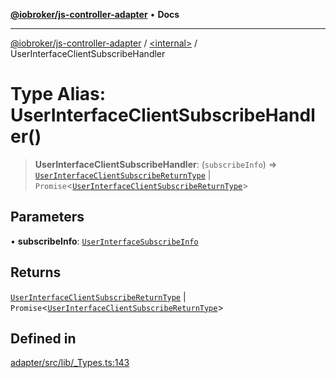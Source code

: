 [**@iobroker/js-controller-adapter**](../../README.md) • **Docs**

***

[@iobroker/js-controller-adapter](../../globals.md) / [\<internal\>](../README.md) / UserInterfaceClientSubscribeHandler

# Type Alias: UserInterfaceClientSubscribeHandler()

> **UserInterfaceClientSubscribeHandler**: (`subscribeInfo`) => [`UserInterfaceClientSubscribeReturnType`](../interfaces/UserInterfaceClientSubscribeReturnType.md) \| `Promise`\<[`UserInterfaceClientSubscribeReturnType`](../interfaces/UserInterfaceClientSubscribeReturnType.md)\>

## Parameters

• **subscribeInfo**: [`UserInterfaceSubscribeInfo`](../interfaces/UserInterfaceSubscribeInfo.md)

## Returns

[`UserInterfaceClientSubscribeReturnType`](../interfaces/UserInterfaceClientSubscribeReturnType.md) \| `Promise`\<[`UserInterfaceClientSubscribeReturnType`](../interfaces/UserInterfaceClientSubscribeReturnType.md)\>

## Defined in

[adapter/src/lib/\_Types.ts:143](https://github.com/ioBroker/ioBroker.js-controller/blob/3f7dfd7110e5b0031cea7f51684c94438886c7d3/packages/adapter/src/lib/_Types.ts#L143)
